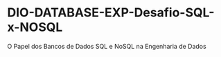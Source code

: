 # DIO-DATABASE-EXP-Desafio-SQL-x-NOSQL
O Papel dos Bancos de Dados SQL e NoSQL na Engenharia de Dados
